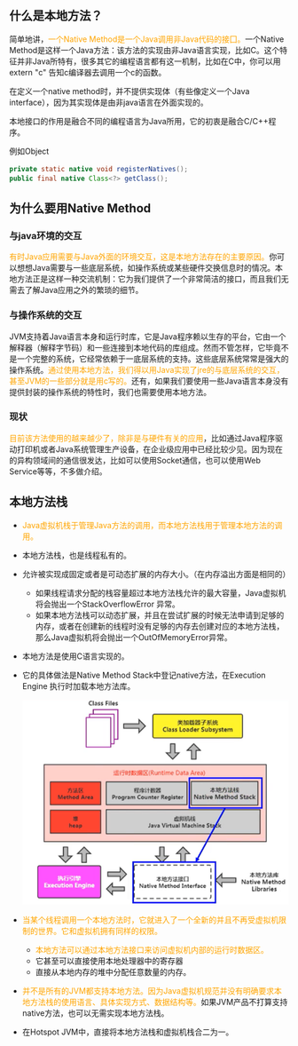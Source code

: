 ## 什么是本地方法？

简单地讲，<font color="orange">一个Native Method是一个Java调用非Java代码的接囗。</font>一个Native Method是这样一个Java方法：该方法的实现由非Java语言实现，比如C。这个特征并非Java所特有，很多其它的编程语言都有这一机制，比如在C中，你可以用extern "c" 告知c编译器去调用一个c的函数。

在定义一个native method时，并不提供实现体（有些像定义一个Java interface），因为其实现体是由非java语言在外面实现的。

本地接口的作用是融合不同的编程语言为Java所用，它的初衷是融合C/C++程序。

例如Object

```java
private static native void registerNatives();
public final native Class<?> getClass();
```



## 为什么要用Native Method

### 与java环境的交互

<font color="orange">有时Java应用需要与Java外面的环境交互，这是本地方法存在的主要原因。</font>你可以想想Java需要与一些底层系统，如操作系统或某些硬件交换信息时的情况。本地方法正是这样一种交流机制：它为我们提供了一个非常简洁的接口，而且我们无需去了解Java应用之外的繁琐的细节。

### 与操作系统的交互

JVM支持着Java语言本身和运行时库，它是Java程序赖以生存的平台，它由一个解释器（解释字节码）和一些连接到本地代码的库组成。然而不管怎样，它毕竟不是一个完整的系统，它经常依赖于一底层系统的支持。这些底层系统常常是强大的操作系统。<font color="orange">通过使用本地方法，我们得以用Java实现了jre的与底层系统的交互，甚至JVM的一些部分就是用c写的。</font>还有，如果我们要使用一些Java语言本身没有提供封装的操作系统的特性时，我们也需要使用本地方法。

### 现状

<font color="orange">目前该方法使用的越来越少了，除非是与硬件有关的应用</font>，比如通过Java程序驱动打印机或者Java系统管理生产设备，在企业级应用中已经比较少见。因为现在的异构领域间的通信很发达，比如可以使用Socket通信，也可以使用Web Service等等，不多做介绍。



## 本地方法栈

* <font color="orange">Java虚拟机栈于管理Java方法的调用，而本地方法栈用于管理本地方法的调用。</font>

* 本地方法栈，也是线程私有的。

* 允许被实现成固定或者是可动态扩展的内存大小。（在内存溢出方面是相同的）

  * 如果线程请求分配的栈容量超过本地方法栈允许的最大容量，Java虚拟机将会抛出一个StackOverflowError 异常。
  * 如果本地方法栈可以动态扩展，并且在尝试扩展的时候无法申请到足够的内存，或者在创建新的线程时没有足够的内存去创建对应的本地方法栈，那么Java虚拟机将会抛出一个OutOfMemoryError异常。

* 本地方法是使用C语言实现的。

* 它的具体做法是Native Method Stack中登记native方法，在Execution Engine 执行时加载本地方法库。

  ![0d8e525c-ebfb-4835-8c59-1f797d97abf3](image/23.%E6%9C%AC%E5%9C%B0%E6%96%B9%E6%B3%95%E6%8E%A5%E5%8F%A3%E5%92%8C%E6%9C%AC%E5%9C%B0%E6%96%B9%E6%B3%95%E6%A0%88/0d8e525c-ebfb-4835-8c59-1f797d97abf3.png)

* <font color="orange">当某个线程调用一个本地方法时，它就进入了一个全新的并且不再受虚拟机限制的世界。它和虚拟机拥有同样的权限。</font>

  * <font color="orange">本地方法可以通过本地方法接口来访问虚拟机内部的运行时数据区。</font>
  * 它甚至可以直接使用本地处理器中的寄存器
  * 直接从本地内存的堆中分配任意数量的内存。

* <font color="orange">并不是所有的JVM都支持本地方法。因为Java虚拟机规范并没有明确要求本地方法栈的使用语言、具体实现方式、数据结构等。</font>如果JVM产品不打算支持native方法，也可以无需实现本地方法栈。

* 在Hotspot JVM中，直接将本地方法栈和虚拟机栈合二为一。

